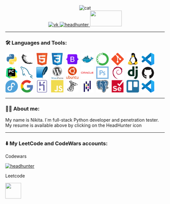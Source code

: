 <div id="header" align="center">
    <img src="https://media.giphy.com/media/x0B9FHAksMPlSHRlYE/giphy.gif" alt="cat" width="100">
    <div id="bages">
        <a href="https://vk.com/nechaaaaaika">
            <img src="https://vk.company/career/static/corp_redesign/img/cover%20VK.png" width="100" height="50" alt="vk">
        </a>
        <a href="https://hh.ru/resume/b3534b22ff08a30b430039ed1f614f6b646568" target="_blank">
            <img src="https://papik.pro/uploads/posts/2022-01/thumbs/1643610837_29-papik-pro-p-hh-logotip-33.png" width="100" height="50" alt="headhunter">
        </a>
        <a href="https://t.me/Nikita_Karasyov">
            <img src="https://png.monster/wp-content/uploads/2022/03/png.monster-257.png" width="100" height="50" alt="">
        </a>
    </div>
</div>

---

### :hammer_and_wrench: Languages and Tools:
<div>
    <img src="https://github.com/devicons/devicon/blob/master/icons/python/python-original.svg" title="python" alt="python" width="40" height="40">&nbsp;
    <img src="https://github.com/devicons/devicon/blob/master/icons/flask/flask-original.svg" title="flask" alt="flask" width="40" height="40">&nbsp;
    <img src="https://github.com/devicons/devicon/blob/master/icons/html5/html5-original.svg" title="html5" alt="html5" width="40" height="40">&nbsp;
    <img src="https://github.com/devicons/devicon/blob/master/icons/css3/css3-original.svg" title="css3" alt="css3" width="40" height="40">&nbsp;
    <img src="https://github.com/devicons/devicon/blob/master/icons/bootstrap/bootstrap-original.svg" title="bootstrap" alt="bootstrap" width="40" height="40">&nbsp;
    <img src="https://github.com/devicons/devicon/blob/master/icons/docker/docker-original.svg" title="docker" alt="docker" width="40" height="40">&nbsp;
    <img src="https://github.com/devicons/devicon/blob/master/icons/anaconda/anaconda-original.svg" title="conda" alt="conda" width="40" height="40">&nbsp;
    <img src="https://github.com/devicons/devicon/blob/master/icons/git/git-original.svg" title="git" alt="git" width="40" height="40">&nbsp;
    <img src="https://github.com/devicons/devicon/blob/master/icons/linux/linux-original.svg" title="linux" alt="linux" width="40" height="40">&nbsp;
    <img src="https://github.com/devicons/devicon/blob/master/icons/vscode/vscode-original.svg" title="vscode" alt="vscode" width="40" height="40">&nbsp;
    <img src="https://github.com/devicons/devicon/blob/master/icons/pycharm/pycharm-original.svg" title="pycharm" alt="pycharm" width="40" height="40">&nbsp;
    <img src="https://github.com/devicons/devicon/blob/master/icons/mysql/mysql-original.svg" title="mysql" alt="mysql" width="40" height="40">&nbsp;
    <img src="https://github.com/devicons/devicon/blob/master/icons/sqlite/sqlite-original.svg" title="sqlite" alt="sqlite" width="40" height="40">&nbsp;
    <img src="https://github.com/devicons/devicon/blob/master/icons/wordpress/wordpress-original.svg" title="wordpress" alt="wordpress" width="40" height="40">&nbsp;
    <img src="https://github.com/devicons/devicon/blob/master/icons/ubuntu/ubuntu-plain-wordmark.svg" title="bubuntu" alt="bubuntu" width="40" height="40">&nbsp;
    <img src="https://github.com/devicons/devicon/blob/master/icons/oracle/oracle-original.svg" title="oracle" alt="oracle" width="40" height="40">&nbsp;
    <img src="https://github.com/devicons/devicon/blob/master/icons/photoshop/photoshop-line.svg" title="photoshop" alt="photoshop" width="40" height="40">&nbsp;
    <img src="https://github.com/devicons/devicon/blob/master/icons/debian/debian-original.svg" title="debian" alt="debian" width="40" height="40">&nbsp;
    <img src="https://github.com/devicons/devicon/blob/master/icons/django/django-plain.svg" title="django" alt="django" width="40" height="40">&nbsp;
    <img src="https://github.com/devicons/devicon/blob/master/icons/github/github-original.svg" title="github" alt="github" width="40" height="40">&nbsp;
    <img src="https://github.com/devicons/devicon/blob/master/icons/fedora/fedora-plain.svg" title="fedora" alt="fedora" width="40" height="40">&nbsp;
    <img src="https://github.com/devicons/devicon/blob/master/icons/google/google-original.svg" title="google" alt="google" width="40" height="40">&nbsp;
    <img src="https://github.com/devicons/devicon/blob/master/icons/heroku/heroku-original.svg" title="heroku" alt="heroku" width="40" height="40">&nbsp;
    <img src="https://github.com/devicons/devicon/blob/master/icons/javascript/javascript-plain.svg" title="javasrcript" alt="javascript" width="40" height="40">&nbsp;
    <img src="https://github.com/devicons/devicon/blob/master/icons/microsoftsqlserver/microsoftsqlserver-plain.svg" title="sqlserver" alt="sqlserver" width="40" height="40">&nbsp;
    <img src="https://github.com/devicons/devicon/blob/master/icons/pandas/pandas-original.svg" title="pandas" alt="pandas" width="40" height="40">&nbsp;
    <img src="https://github.com/devicons/devicon/blob/master/icons/postgresql/postgresql-original.svg" title="postgres" alt="postgres" width="40" height="40">&nbsp;
    <img src="https://github.com/devicons/devicon/blob/master/icons/selenium/selenium-original.svg" title="webdriver" alt="webdriver" width="40" height="40">&nbsp;
    <img src="https://github.com/devicons/devicon/blob/master/icons/trello/trello-plain.svg" title="trello" alt="trello" width="40" height="40">&nbsp;
    <img src="https://github.com/devicons/devicon/blob/master/icons/vscode/vscode-original.svg" title="vsc" alt="vsc" width="40" height="40">&nbsp;
</div>

---

### :man_technologist: About me:

My name is Nikita. I`m full-stack Python developer and penetration tester. My resume is available above by clicking on the HeadHunter icon

---

### :arrow_down: My LeetCode and CodeWars accounts:

<p>Codewars</p>
<a href="https://www.codewars.com/users/kianurivzzz">
    <img src="https://docs.codewars.com/logo.svg" width="50" height="50" alt="headhunter">
</a>
<p>Leetcode</p>
<a href="https://leetcode.com/kianurivzzz/">
    <img src="https://leetcode.com/static/images/LeetCode_logo_rvs.png" width="50" height="50" alt="">
</a>
